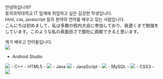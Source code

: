 안녕하십니까?  <br>
동의과학대학교 IT 업계에 취업하고 싶은 김강현 학생입니다. <br>
html, css, javascript 등의 분야의 언어를 배우고 있는 사람입니다.<br>
こんにちは初めまして、私は多数の校内大会に参加しており、夜遅くまで勉強をしています。このような私の真面目さで御社に貢献できると思います。 <br>

제가 배우고 언어들입니다. <br>
<img src="https://img.shields.io/badge/Android-3DDC84?style=flat-square&logo=android&logoColor=white"/>
- Android Studio
<img src="https://img.shields.io/badge/C-A8B9CC?style=flat-square&logo=C&logoColor=white"/>
- C++
- HTML5
- <img src="https://img.shields.io/badge/HTML5-E34F26?style=flat-square&logo=html5&logoColor=white"/>
- Java
<img src="https://img.shields.io/badge/java-007396?style=flat-square&logo=java&logoColor=white"/>
- JavaScript
- <img src="https://img.shields.io/badge/MariaDB-003545?style=flat-square&logo=mariaDB&logoColor=white"/>
- MySQL
- <img src="https://img.shields.io/badge/Bootstrapap-7952B3?style=flat-square&logo=bootstrap&logoColor=white"/>
- CSS3
- <img src="https://img.shields.io/badge/html5-E34F26?style=for-the-badge&logo=html5&logoColor=white">
